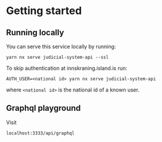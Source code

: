 # Getting started

## Running locally

You can serve this service locally by running:

`yarn nx serve judicial-system-api --ssl`

To skip authentication at innskraning.island.is run:

`AUTH_USER=<national id> yarn nx serve judicial-system-api`

where `<national id>` is the national id of a known user.

## Graphql playground

Visit

`localhost:3333/api/graphql`
